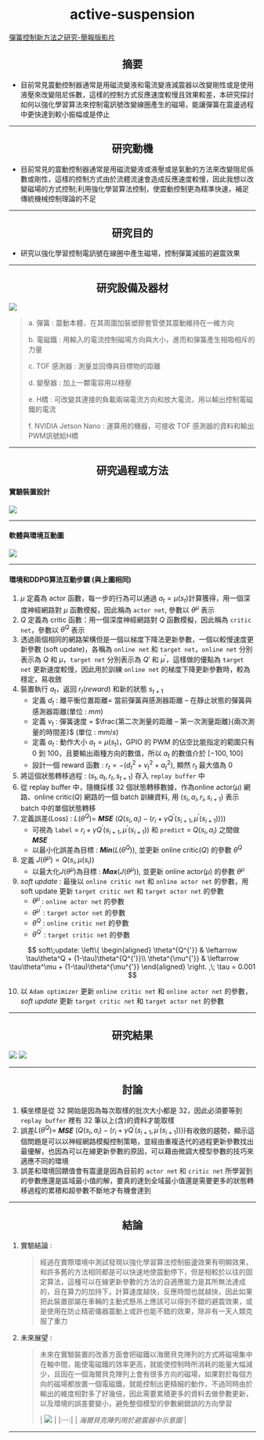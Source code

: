 # <center>active-suspension</center>

[彈簧控制新方法之研究-簡報版影片](https://youtu.be/L1lFQSBEa4Q)

## <center>摘要</center>

* 目前常見震動控制器通常是用磁流變液和電流變液減震器以改變剛性或是使用液壓來改變阻尼係數，這樣的控制方式反應速度較慢且效果較差，本研究探討如何以強化學習算法來控制電訊號改變線圈產生的磁場，能讓彈簧在震盪過程中更快達到較小振幅或是停止

---

## <center>研究動機</center>

* 目前常見的震動控制器通常是用磁流變液或液壓或是氣動的方法來改變阻尼係數或剛性，這樣的控制方式由於流體流速會造成反應速度較慢，因此我想以改變磁場的方式控制;利用強化學習算法控制，使震動控制更為精準快速，補足傳統機械控制理論的不足

---

## <center>研究目的</center>

* 研究以強化學習控制電訊號在線圈中產生磁場，控制彈簧減振的避震效果

---

## <center>研究設備及器材</center>

![](image/README/1653064418184.png)

> a.      彈簧 : 震動本體，在其周圍加裝塑膠套管使其震動維持在一維方向
> 
> b.     電磁鐵 : 用輸入的電流控制磁場方向與大小，進而和彈簧產生相吸相斥的力量
> 
> c.      TOF 感測器 : 測量並回傳與目標物的距離
> 
> d.     變壓器 : 加上一顆電容用以穩壓
> 
> e.      H橋 : 可改變其連接的負載兩端電流方向和放大電流，用以輸出控制電磁鐵的電流
> 
> f.      NVIDIA Jetson Nano : 運算用的機器，可接收 TOF 感測器的資料和輸出PWM訊號給H橋

---

## <center>研究過程或方法</center>

#### 實驗裝置設計

![](image/README/1653064442910.png)

---

#### 軟體與環境互動圖

![](image/README/1653064430375.png)

---

#### 環境和DDPG算法互動步驟 (與上圖相同)

1. $\mu$ 定義為 actor 函數，每一步的行為可以通過 $a_t=\mu(s_t)$計算獲得，用一個深度神經網路對 $\mu$ 函數模擬，因此稱為 `actor net`, 參數以 $\theta^\mu$ 表示
2. $Q$ 定義為 critic 函數：用一個深度神經網路對 $Q$ 函數模擬，因此稱為 `critic net`，參數以 $\theta^Q$ 表示
3. 透過兩個相同的網路架構但是一個以梯度下降法更新參數，一個以較慢速度更新參數 (soft update)，各稱為 `online net` 和 `target net`，`online net` 分別表示為 $Q$ 和 $\mu$，`target net` 分別表示為 $Q'$ 和 $\mu^′$，這樣做的優點為 `target net` 更新速度較慢，因此用於訓練 `online net` 的梯度下降更新參數時，較為穩定，易收斂
4. 裝置執行 $a_t$，返回 $r_t (reward)$ 和新的狀態 $s_{t+1}$
   - 定義 $d_t$ : 離平衡位置距離= 當前彈簧與感測器距離 – 在靜止狀態的彈簧與感測器距離(單位 : $mm$)
   - 定義 $v_t$ : 彈簧速度 =  $\frac{第二次測量的距離 – 第一次測量距離}{兩次測量的時間差}$ (單位 : $mm/s$)
   - 定義 $a_t$ : 動作大小 $a_t = \mu(s_t)$，GPIO 的 PWM 的佔空比能指定的範圍只有 $0$ 到 $100$，且要輸出兩種方向的數值，所以 $a_t$ 的數值介於 $[-100, 100]$
   - 設計一個 reward 函數 : $r_t=−(d_t^2+v_t^2+a_t^2)$, 顯然 $r_t$ 最大值為 $0$
5. 將這個狀態轉移過程 : $(s_t,a_t,r_t, s_{t+1})$ 存入 `replay buffer` 中
6. 從 replay buffer 中，隨機採樣 $32$ 個狀態轉移數據，作為online actor($\mu$) 網路、online critic($Q$) 網路的一個 batch 訓練資料, 用 $(s_i,a_i,r_i, s_{i+1})$ 表示 batch 中的單個狀態轉移
7. 定義誤差(Loss) : $L(\theta^Q)=$ ***MSE*** $(Q(s_i,a_i)−(r_i+\gamma Q^′(s_{i+1},\mu^′ (s_{i+1}))))$
   - 可視為 `label` = $r_i+\gamma Q^′(s_{i+1},\mu^′ (s_{i+1}))$ 和 `predict` = $Q(s_i,a_i)$ 之間做 ***MSE***
   - 以最小化誤差為目標 : ***Min***$(L(\theta^Q))$, 並更新 online critic($Q$) 的參數 $\theta^Q$
8. 定義 $J(\theta^\mu)=Q(s_i,\mu(s_i))$
   - 以最大化$J(\theta^\mu)$為目標 : ***Max***$(J(\theta^\mu))$, 並更新 online actor($\mu$) 的參數 $\theta^\mu$
9. $soft\; update$ : 最後以 `online critic net` 和 `online actor net` 的參數，用soft update 更新 `target critic net` 和 `target actor net` 的參數
   - $\theta^\mu$ : `online actor net` 的參數
   - $\theta^{\mu^{'}}$ : `target actor net` 的參數
   - $\theta^Q$ : `online critic net` 的參數
   - $\theta^{Q^{'}}$ : `target critic net` 的參數

$$
soft\;update:
\left\{
\begin{aligned}
\theta^{Q^{'}} & \leftarrow  \tau\theta^Q + (1-\tau)\theta^{Q^{'}}\\
\theta^{\mu^{'}} & \leftarrow \tau\theta^\mu + (1-\tau)\theta^{\mu^{'}}
\end{aligned}
\right.
,\; \tau = 0.001
$$

10. 以 `Adam optimizer` 更新 `online critic net` 和 `online actor net` 的參數，$soft\; update$ 更新 `target critic net` 和 `target actor net` 的參數

---

## <center>研究結果</center>

![](image/README/1653143575761.png)
![](image/README/1653143607237.png)

---

## <center>討論</center>

1. 橫坐標是從 $32$ 開始是因為每次取樣的批次大小都是 $32$，因此必須要等到 `replay buffer` 裡有 $32$ 筆以上(含)的資料才能取樣
2. 誤差$L(\theta^Q)=$ ***MSE*** $(Q(s_i,a_i)−(r_i+\gamma Q^′(s_{i+1},\mu^′ (s_{i+1}))))$有收斂的趨勢，顯示這個問題是可以以神經網路模擬控制策略，並經由重複迭代的過程更新參數找出最優解，也因為可以在線更新參數的原因，可以藉由微調大模型參數的技巧來適應不同的環境
3. 誤差和環境回饋值會有震盪是因為目前的 `actor net` 和 `critic net` 所學習到的參數應還是區域最小值的解，要真的達到全域最小值還是需要更多的狀態轉移過程的累積和超參數不斷地才有機會達到

---

## <center>結論</center>

1. 實驗結論 :
   > 經過在實際環境中測試發現以強化學習算法控制振盪效果有明顯效果，和許多舊的方法相同都是可以快速地使震動停下，但是相較於以往的固定算法，這種可以在線更新參數的方法的自適應能力是其所無法達成的，且在算力的加持下，計算速度越快，反應時間也就越快，因此如果把此裝置部屬在車輛的主動式懸吊上應該可以得到不錯的避震效果，或是使用在防止精密儀器震動上或許也能不錯的效果，除非有一天人類克服了重力
2. 未來展望 :
   > 未來在實驗裝置的改善方面會把磁鐵以海爾貝克陣列的方式將磁場集中在軸中間，能使電磁鐵的效率更高，就能使控制時所消耗的能量大幅減少，且因在一個海爾貝克陣列上會有很多方向的磁場，如果對於每個方向的磁場都放置一個電磁鐵，就能控制出更精細的動作，不過同時由於輸出的維度相對多了好幾倍，因此需要累積更多的資料去做參數更新，以及環境的誤差要變小，避免整個模型的參數網錯誤的方向學習
   > 
   > | ![](image/README/1653144917708.png) |
|:--:|
| *海爾貝克陣列用於避震器中示意圖* |
   > 
   > 

---



